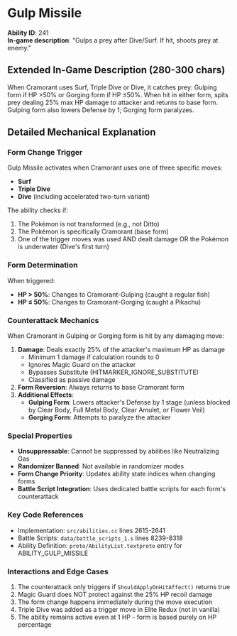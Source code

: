 # Gulp Missile

**Ability ID**: 241  
**In-game description**: "Gulps a prey after Dive/Surf. If hit, shoots prey at enemy."

## Extended In-Game Description (280-300 chars)

When Cramorant uses Surf, Triple Dive or Dive, it catches prey: Gulping form if HP >50% or Gorging form if HP ≤50%. When hit in either form, spits prey dealing 25% max HP damage to attacker and returns to base form. Gulping form also lowers Defense by 1; Gorging form paralyzes.

## Detailed Mechanical Explanation

### Form Change Trigger
Gulp Missile activates when Cramorant uses one of three specific moves:
- **Surf**
- **Triple Dive** 
- **Dive** (including accelerated two-turn variant)

The ability checks if:
1. The Pokémon is not transformed (e.g., not Ditto)
2. The Pokémon is specifically Cramorant (base form)
3. One of the trigger moves was used AND dealt damage OR the Pokémon is underwater (Dive's first turn)

### Form Determination
When triggered:
- **HP > 50%**: Changes to Cramorant-Gulping (caught a regular fish)
- **HP ≤ 50%**: Changes to Cramorant-Gorging (caught a Pikachu)

### Counterattack Mechanics
When Cramorant in Gulping or Gorging form is hit by any damaging move:
1. **Damage**: Deals exactly 25% of the attacker's maximum HP as damage
   - Minimum 1 damage if calculation rounds to 0
   - Ignores Magic Guard on the attacker
   - Bypasses Substitute (HITMARKER_IGNORE_SUBSTITUTE)
   - Classified as passive damage
2. **Form Reversion**: Always returns to base Cramorant form
3. **Additional Effects**:
   - **Gulping Form**: Lowers attacker's Defense by 1 stage (unless blocked by Clear Body, Full Metal Body, Clear Amulet, or Flower Veil)
   - **Gorging Form**: Attempts to paralyze the attacker

### Special Properties
- **Unsuppressable**: Cannot be suppressed by abilities like Neutralizing Gas
- **Randomizer Banned**: Not available in randomizer modes
- **Form Change Priority**: Updates ability state indices when changing forms
- **Battle Script Integration**: Uses dedicated battle scripts for each form's counterattack

### Key Code References
- Implementation: `src/abilities.cc` lines 2615-2641
- Battle Scripts: `data/battle_scripts_1.s` lines 8239-8318
- Ability Definition: `proto/AbilityList.textproto` entry for ABILITY_GULP_MISSILE

### Interactions and Edge Cases
1. The counterattack only triggers if `ShouldApplyOnHitAffect()` returns true
2. Magic Guard does NOT protect against the 25% HP recoil damage
3. The form change happens immediately during the move execution
4. Triple Dive was added as a trigger move in Elite Redux (not in vanilla)
5. The ability remains active even at 1 HP - form is based purely on HP percentage